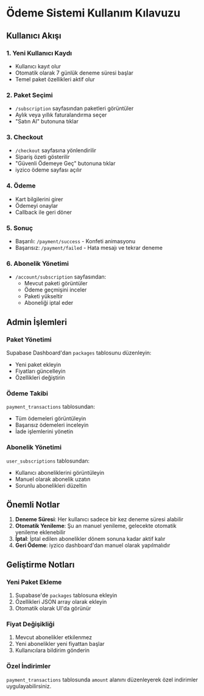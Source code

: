 # Ödeme Sistemi Kullanım Kılavuzu

## Kullanıcı Akışı

### 1. Yeni Kullanıcı Kaydı
- Kullanıcı kayıt olur
- Otomatik olarak 7 günlük deneme süresi başlar
- Temel paket özellikleri aktif olur

### 2. Paket Seçimi
- `/subscription` sayfasından paketleri görüntüler
- Aylık veya yıllık faturalandırma seçer
- "Satın Al" butonuna tıklar

### 3. Checkout
- `/checkout` sayfasına yönlendirilir
- Sipariş özeti gösterilir
- "Güvenli Ödemeye Geç" butonuna tıklar
- iyzico ödeme sayfası açılır

### 4. Ödeme
- Kart bilgilerini girer
- Ödemeyi onaylar
- Callback ile geri döner

### 5. Sonuç
- Başarılı: `/payment/success` - Konfeti animasyonu
- Başarısız: `/payment/failed` - Hata mesajı ve tekrar deneme

### 6. Abonelik Yönetimi
- `/account/subscription` sayfasından:
  - Mevcut paketi görüntüler
  - Ödeme geçmişini inceler
  - Paketi yükseltir
  - Aboneliği iptal eder

## Admin İşlemleri

### Paket Yönetimi
Supabase Dashboard'dan `packages` tablosunu düzenleyin:
- Yeni paket ekleyin
- Fiyatları güncelleyin
- Özellikleri değiştirin

### Ödeme Takibi
`payment_transactions` tablosundan:
- Tüm ödemeleri görüntüleyin
- Başarısız ödemeleri inceleyin
- İade işlemlerini yönetin

### Abonelik Yönetimi
`user_subscriptions` tablosundan:
- Kullanıcı aboneliklerini görüntüleyin
- Manuel olarak abonelik uzatın
- Sorunlu abonelikleri düzeltin

## Önemli Notlar

1. **Deneme Süresi**: Her kullanıcı sadece bir kez deneme süresi alabilir
2. **Otomatik Yenileme**: Şu an manuel yenileme, gelecekte otomatik yenileme eklenebilir
3. **İptal**: İptal edilen abonelikler dönem sonuna kadar aktif kalır
4. **Geri Ödeme**: iyzico dashboard'dan manuel olarak yapılmalıdır

## Geliştirme Notları

### Yeni Paket Ekleme
1. Supabase'de `packages` tablosuna ekleyin
2. Özellikleri JSON array olarak ekleyin
3. Otomatik olarak UI'da görünür

### Fiyat Değişikliği
1. Mevcut abonelikler etkilenmez
2. Yeni abonelikler yeni fiyattan başlar
3. Kullanıcılara bildirim gönderin

### Özel İndirimler
`payment_transactions` tablosunda `amount` alanını düzenleyerek özel indirimler uygulayabilirsiniz.
